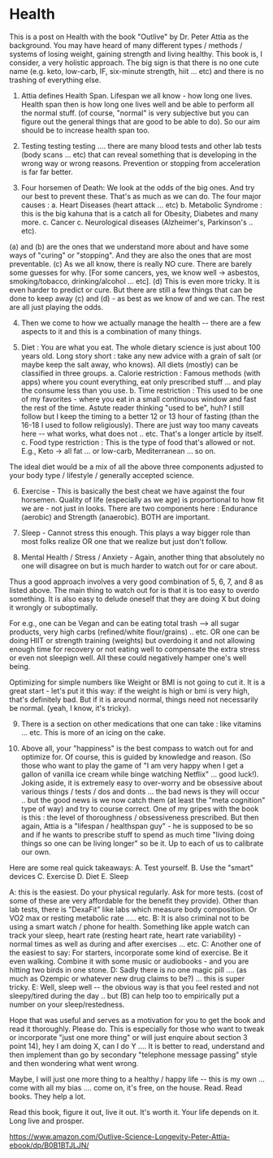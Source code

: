# Health

This is a post on Health with the book "Outlive" by Dr. Peter Attia as the background. You may have heard of many different types / methods / systems of losing weight, gaining strength and living healthy. This book is, I consider, a very holistic approach. The big sign is that there is no one cute name (e.g. keto, low-carb, IF, six-minute strength, hiit ... etc) and there is no trashing of everything else.

1. Attia defines Health Span. Lifespan we all know - how long one lives. Health span then is how long one lives well and be able to perform all the normal stuff. (of course, "normal" is very subjective but you can figure out the general things that are good to be able to do). So our aim should be to increase health span too.

2. Testing testing testing .... there are many blood tests and other lab tests (body scans ... etc) that can reveal something that is developing in the wrong way or wrong reasons. Prevention or stopping from acceleration is far far better.

3. Four horsemen of Death: We look at the odds of the big ones. And try our best to prevent these. That's as much as we can do. The four major causes :
a. Heart Diseases (heart attack ... etc)
b. Metabolic Syndrome : this is the big kahuna that is a catch all for Obesity, Diabetes and many more.
c. Cancer
c. Neurological diseases (Alzheimer's, Parkinson's .. etc).

(a) and (b) are the ones that we understand more about and have some ways of "curing" or "stopping". And they are also the ones that are most preventable.
(c) As we all know, there is really NO cure. There are barely some guesses for why. [For some cancers, yes, we know well -> asbestos, smoking/tobacco, drinking/alcohol ... etc].
(d) This is even more tricky. It is even harder to predict or cure.
But there are still a few things that can be done to keep away (c) and (d) - as best as we know of and we can. The rest are all just playing the odds.

4. Then we come to how we actually manage the health -- there are a few aspects to it and this is a combination of many things. 

5. Diet : You are what you eat. The whole dietary science is just about 100 years old. Long story short : take any new advice with a grain of salt (or maybe keep the salt away, who knows). All diets (mostly) can be classified in three groups.
a. Calorie restriction : Famous methods (with apps) where you count everything, eat only prescribed stuff ... and play the consume less than you use.
b. Time restriction : This used to be one of my favorites - where you eat in a small continuous window and fast the rest of the time. Astute reader thinking "used to be", huh? I still follow but I keep the timing to a better 12 or 13 hour of fasting (than the 16-18 I used to follow religiously). There are just way too many caveats here -- what works, what does not .. etc. That's a longer article by itself.
c. Food type restriction : This is the type of food that's allowed or not. E.g., Keto -> all fat ... or low-carb, Mediterranean ... so on.

The ideal diet would be a mix of all the above three components adjusted to your body type / lifestyle / generally accepted science.

6. Exercise - This is basically the best cheat we have against the four horsemen. Quality of life (especially as we age) is proportional to how fit we are - not just in looks. There are two components here : Endurance (aerobic) and Strength (anaerobic). BOTH are important.

7. Sleep - Cannot stress this enough. This plays a way bigger role than most folks realize OR one that we realize but just don't follow.

8. Mental Health / Stress / Anxiety - Again, another thing that absolutely no one will disagree on but is much harder to watch out for or care about.

Thus a good approach involves a very good combination of 5, 6, 7, and 8 as listed above. The main thing to watch out for is that it is too easy to overdo something. It is also easy to delude oneself that they are doing X but doing it wrongly or suboptimally.

For e.g., one can be Vegan and can be eating total trash --> all sugar products, very high carbs (refined/white flour/grains) .. etc.  OR one can be doing HIIT or strength training (weights) but overdoing it and not allowing enough time for recovery or not eating well to compensate the extra stress or even not sleepign well. All these could negatively hamper one's well being.

Optimizing for simple numbers like Weight or BMI is not going to cut it. It is a great start - let's put it this way: if the weight is high or bmi is very high, that's definitely bad. But if it is around normal, things need not necessarily be normal. (yeah, I know, it's tricky).

9. There is a section on other medications that one can take : like vitamins ... etc. This is more of an icing on the cake.

10. Above all, your "happiness" is the best compass to watch out for and optimize for. Of course, this is guided by knowledge and reason. (So those who want to play the game of "I am very happy when I get a gallon of vanilla ice cream while binge watching Netflix" ... good luck!). Joking aside, it is extremely easy to over-worry and be obsessive about various things / tests / dos and donts ... the bad news is they will occur .. but the good news is we now catch them (at least the "meta cognition" type of way) and try to course correct. One of my gripes with the book is this : the level of thoroughness / obsessiveness prescribed. But then again, Attia is a "lifespan / healthspan guy" - he is supposed to be so and if he wants to prescribe stuff to spend as much time "living doing things so one can be living longer" so be it. Up to each of us to calibrate our own.

Here are some real quick takeaways:
A. Test yourself.
B. Use the "smart" devices
C. Exercise
D. Diet
E. Sleep

A: this is the easiest. Do your physical regularly. Ask for more tests. (cost of some of these are very affordable for the benefit they provide). Other than lab tests, there is "DexaFit" like labs which measure body composition. Or VO2 max or resting metabolic rate ..... etc.
B: It is also criminal not to be using a smart watch / phone for health. Something like apple watch can track your sleep, heart rate (resting heart rate, heart rate variability) - normal times as well as during and after exercises ... etc.
C: Another one of the easiest to say: For starters, incorporate some kind of exercise. Be it even walking. Combine it with some music or audiobooks - and you are hitting two birds in one stone.
D: Sadly there is no one magic pill .... (as much as Ozempic or whatever new drug claims to be?) ... this is super tricky.
E: Well, sleep well -- the obvious way is that you feel rested and not sleepy/tired during the day .. but (B) can help too to empirically put a number on your sleep/restedness.

Hope that was useful and serves as a motivation for you to get the book and read it thoroughly. Please do. This is especially for those who want to tweak or incorporate "just one more thing" or will just enquire about section 3 point 14), hey I am doing X, can I do Y .... It is better to read, understand and then implement than go by secondary "telephone message passing" style and then wondering what went wrong.

Maybe, I will just one more thing to a healthy / happy life -- this is my own ... come with all my bias .... come on, it's free, on the house. Read. Read books. They help a lot.

Read this book, figure it out, live it out. It's worth it. Your life depends on it. Long live and prosper.

https://www.amazon.com/Outlive-Science-Longevity-Peter-Attia-ebook/dp/B0B1BTJLJN/

